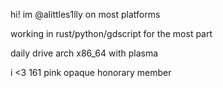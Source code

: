 hi!
im @alittles1lly on most platforms


working in rust/python/gdscript for the most part


daily drive arch x86_64 with plasma


i <3 161
pink opaque honorary member

